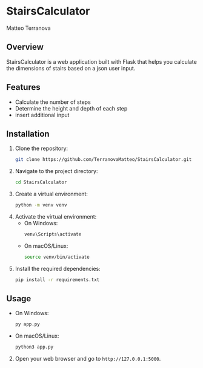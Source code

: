 # StairsCalculator
Matteo Terranova
## Overview
StairsCalculator is a web application built with Flask that helps you calculate the dimensions of stairs based on a json user input.

## Features
- Calculate the number of steps
- Determine the height and depth of each step
- insert additional input

## Installation
1. Clone the repository:
    ```bash
    git clone https://github.com/TerranovaMatteo/StairsCalculator.git
    ```
2. Navigate to the project directory:
    ```bash
    cd StairsCalculator
    ```
3. Create a virtual environment:
    ```bash
    python -m venv venv
    ```
4. Activate the virtual environment:
    - On Windows:
        ```bash
        venv\Scripts\activate
        ```
    - On macOS/Linux:
        ```bash
        source venv/bin/activate
        ```
5. Install the required dependencies:
    ```bash
    pip install -r requirements.txt
    ```

## Usage
- On Windows:
    ```bash
    py app.py
    ```
- On macOS/Linux:
    ```bash
    python3 app.py
    ```
2. Open your web browser and go to `http://127.0.0.1:5000`.

